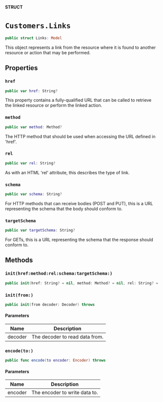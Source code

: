 **STRUCT**

# `Customers.Links`

```swift
public struct Links: Model
```

This object represents a link from the resource where it is found to another resource or action that may be performed.

## Properties
### `href`

```swift
public var href: String?
```

This property contains a fully-qualified URL that can be called to retrieve the linked resource or perform the linked action.

### `method`

```swift
public var method: Method?
```

The HTTP method that should be used when accessing the URL defined in 'href'.

### `rel`

```swift
public var rel: String?
```

As with an HTML 'rel' attribute, this describes the type of link.

### `schema`

```swift
public var schema: String?
```

For HTTP methods that can receive bodies (POST and PUT), this is a URL representing the schema that the body should conform to.

### `targetSchema`

```swift
public var targetSchema: String?
```

For GETs, this is a URL representing the schema that the response should conform to.

## Methods
### `init(href:method:rel:schema:targetSchema:)`

```swift
public init(href: String? = nil, method: Method? = nil, rel: String? = nil, schema: String? = nil, targetSchema: String? = nil)
```

### `init(from:)`

```swift
public init(from decoder: Decoder) throws
```

#### Parameters

| Name | Description |
| ---- | ----------- |
| decoder | The decoder to read data from. |

### `encode(to:)`

```swift
public func encode(to encoder: Encoder) throws
```

#### Parameters

| Name | Description |
| ---- | ----------- |
| encoder | The encoder to write data to. |
